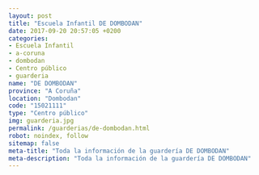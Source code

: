```yaml
---
layout: post
title: "Escuela Infantil DE DOMBODAN"
date: 2017-09-20 20:57:05 +0200
categories:
- Escuela Infantil
- a-coruna
- dombodan
- Centro público
- guarderia
name: "DE DOMBODAN"
province: "A Coruña"
location: "Dombodan"
code: "15021111"
type: "Centro público"
img: guarderia.jpg
permalink: /guarderias/de-dombodan.html
robot: noindex, follow
sitemap: false
meta-title: "Toda la información de la guardería DE DOMBODAN"
meta-description: "Toda la información de la guardería DE DOMBODAN"
---
```

